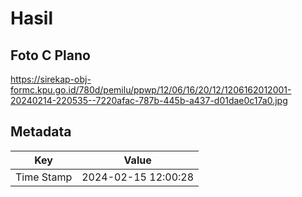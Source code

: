 # Hasil

## Foto C Plano

https://sirekap-obj-formc.kpu.go.id/780d/pemilu/ppwp/12/06/16/20/12/1206162012001-20240214-220535--7220afac-787b-445b-a437-d01dae0c17a0.jpg


## Metadata

| Key        | Value               |
| ---------- | ------------------- |
| Time Stamp | 2024-02-15 12:00:28 |



